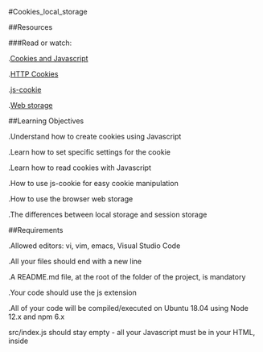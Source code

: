 #Cookies_local_storage

##Resources

###Read or watch:

.[Cookies and Javascript](https://www.w3schools.com/js/js_cookies.asp)

.[HTTP Cookies](https://developer.mozilla.org/en-US/docs/Web/HTTP/Cookies)

.[js-cookie](https://github.com/js-cookie/js-cookie)

.[Web storage](https://www.w3schools.com/html/html5_webstorage.asp)

##Learning Objectives

.Understand how to create cookies using Javascript

.Learn how to set specific settings for the cookie

.Learn how to read cookies with Javascript

.How to use js-cookie for easy cookie manipulation

.How to use the browser web storage

.The differences between local storage and session storage

##Requirements

.Allowed editors: vi, vim, emacs, Visual Studio Code

.All your files should end with a new line

.A README.md file, at the root of the folder of the project, is mandatory

.Your code should use the js extension

.All of your code will be compiled/executed on Ubuntu 18.04 using Node 12.x and npm 6.x

src/index.js should stay empty - all your Javascript must be in your HTML, inside <script> tag
